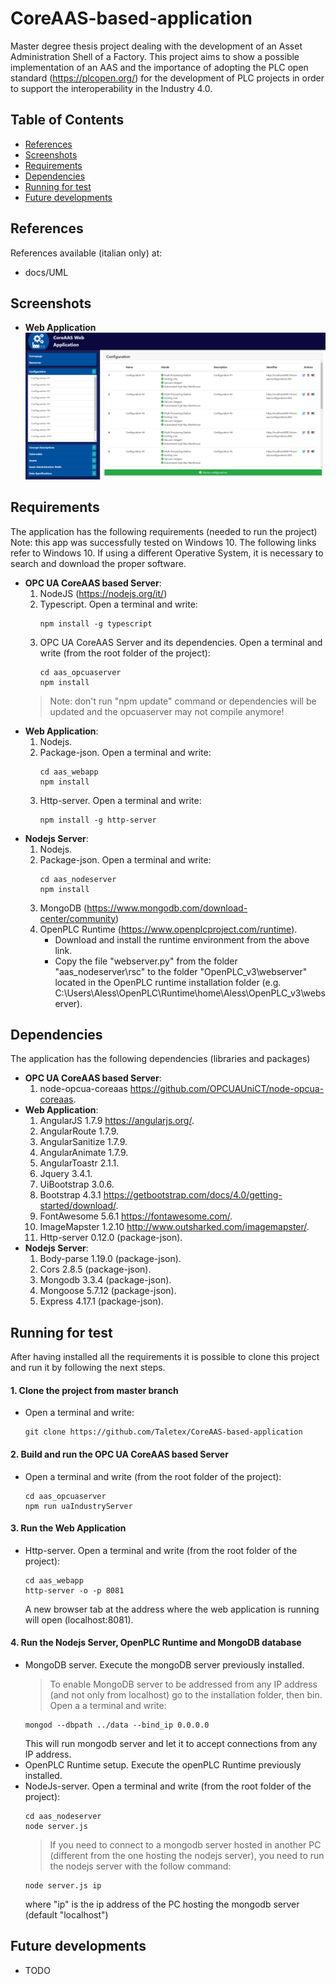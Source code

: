 # CoreAAS-based-application
Master degree thesis project dealing with the development of an Asset Administration Shell of a Factory. This project aims to show a possible implementation of an AAS and the importance of adopting the PLC open standard (https://plcopen.org/) for the development of PLC projects in order to support the interoperability in the Industry 4.0.


## Table of Contents
- [References](#References)
- [Screenshots](#screenshots)
- [Requirements](#Requirements)
- [Dependencies](#Dependencies)
- [Running for test](#Running-for-test)
- [Future developments](#Future-developments)


## References
References available (italian only) at:
- docs/UML



## Screenshots
- **Web Application**
![screenshot](screenshots/webapp1.png)



## Requirements
The application has the following requirements (needed to run the project)
Note: this app was successfully tested on Windows 10. The following links refer to Windows 10. If using a different Operative System, it is necessary to search and download the proper software. 
- **OPC UA CoreAAS based Server**:
	1. NodeJS (https://nodejs.org/it/)
	2. Typescript. Open a terminal and write:
		```
		npm install -g typescript
		```
	3. OPC UA CoreAAS Server and its dependencies. Open a terminal and write (from the root folder of the project):
		```
		cd aas_opcuaserver
		npm install 
		```
	> Note: don't run "npm update" command or dependencies will be updated and the opcuaserver may not compile anymore!
- **Web Application**:
	1. Nodejs.
	2. Package-json. Open a terminal and write:
		```
		cd aas_webapp
		npm install
		```
	3. Http-server. Open a terminal and write:
		```
		npm install -g http-server
		```
- **Nodejs Server**:
	1. Nodejs.
	2. Package-json. Open a terminal and write:
		```
		cd aas_nodeserver
		npm install
		```
	3. MongoDB (https://www.mongodb.com/download-center/community)
	4. OpenPLC Runtime (https://www.openplcproject.com/runtime). 
		- Download and install the runtime environment from the above link.
		- Copy the file "webserver.py" from the folder "aas_nodeserver\rsc" to the folder "OpenPLC_v3\webserver" located in the OpenPLC runtime installation folder (e.g. C:\Users\Aless\OpenPLC\Runtime\home\Aless\OpenPLC_v3\webserver).


## Dependencies
The application has the following dependencies (libraries and packages)
- **OPC UA CoreAAS based Server**:
	1. node-opcua-coreaas https://github.com/OPCUAUniCT/node-opcua-coreaas.
- **Web Application**:
	1. AngularJS 1.7.9 https://angularjs.org/.
	2. AngularRoute 1.7.9.
	3. AngularSanitize 1.7.9.
	4. AngularAnimate 1.7.9.
	5. AngularToastr 2.1.1.
	6. Jquery 3.4.1.
	7. UiBootstrap 3.0.6.
	8. Bootstrap 4.3.1 https://getbootstrap.com/docs/4.0/getting-started/download/.
	9. FontAwesome 5.6.1 https://fontawesome.com/.
	10. ImageMapster 1.2.10 http://www.outsharked.com/imagemapster/.
	11. Http-server 0.12.0 (package-json).
- **Nodejs Server**:
	1. Body-parse 1.19.0 (package-json).
	2. Cors 2.8.5 (package-json).
	3. Mongodb 3.3.4 (package-json).
	4. Mongoose 5.7.12 (package-json).
	5. Express 4.17.1 (package-json).



## Running for test
After having installed all the requirements it is possible to clone this project and run it by following the next steps. 

#### 1. Clone the project from master branch
- Open a terminal and write:
	```
	git clone https://github.com/Taletex/CoreAAS-based-application
	```

#### 2. Build and run the OPC UA CoreAAS based Server
- Open a terminal and write (from the root folder of the project):
	```
	cd aas_opcuaserver
	npm run uaIndustryServer
	```

#### 3. Run the Web Application
- Http-server. Open a terminal and write (from the root folder of the project):
	```
	cd aas_webapp
	http-server -o -p 8081
	```
   A new browser tab at the address where the web application is running will open (localhost:8081).

#### 4. Run the Nodejs Server, OpenPLC Runtime and MongoDB database
- MongoDB server. Execute the mongoDB server previously installed.
  > To enable MongoDB server to be addressed from any IP address (and not only from localhost) go to the installation folder, then bin. Open a a terminal and write:
  	```
	mongod --dbpath ../data --bind_ip 0.0.0.0
	```
    This will run mongodb server and let it to accept connections from any IP address.
- OpenPLC Runtime setup. Execute the openPLC Runtime previously installed.
- NodeJs-server. Open a terminal and write (from the root folder of the project):
	```
	cd aas_nodeserver
	node server.js
	```
  > If you need to connect to a mongodb server hosted in another PC (different from the one hosting the nodejs server), you need to run the nodejs server with the follow command: 
  	```
	node server.js ip
	```
    where "ip" is the ip address of the PC hosting the mongodb server (default "localhost")




## Future developments
- TODO
